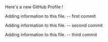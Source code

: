 Here's a new GitHub Profile !


Adding information to this file.  --  first commit


Adding information to this file.  --  second commit


Adding information to this file.  --  third commit